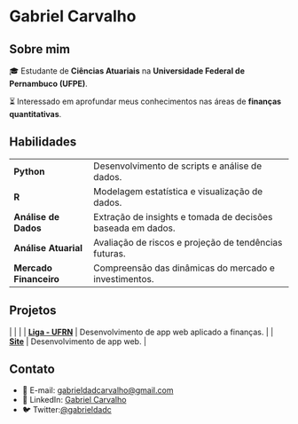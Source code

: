 # Gabriel Carvalho

## Sobre mim
🎓 Estudante de **Ciências Atuariais** na **Universidade Federal de Pernambuco (UFPE)**.

⏳ Interessado em aprofundar meus conhecimentos nas áreas de **finanças quantitativas**.

## Habilidades
| | |
|---|---|
| **Python** | Desenvolvimento de scripts e análise de dados. |
| **R** | Modelagem estatística e visualização de dados. |
| **Análise de Dados** | Extração de insights e tomada de decisões baseada em dados. |
| **Análise Atuarial** | Avaliação de riscos e projeção de tendências futuras. |
| **Mercado Financeiro** | Compreensão das dinâmicas do mercado e investimentos. |

## Projetos
| | |
| **[Liga - UFRN](https://ligaufrn.streamlit.app/)** | Desenvolvimento de app web aplicado a finanças. |
| **[Site](https://gabrieldadcarvalho.streamlit.app/)** | Desenvolvimento de app web. |


## Contato
- 📧 E-mail: [gabrieldadcarvalho@gmail.com](mailto:gabrieldadcarvalho@gmail.com)
- 🔗 LinkedIn: [Gabriel Carvalho](https://www.linkedin.com/in/gabriel-carvalho-ab38b7209/)
- 🐦 Twitter:[@gabrieldadc](https://twitter.com/gabrieldadc)

